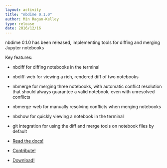 ```yaml
---
layout: activity
title: "nbdime 0.1.0"
author: Min Ragan-Kelley
type: release
date: 2016/12/16
---
```


nbdime 0.1.0 has been released, implementing tools for diffing and merging Jupyter notebooks

Key features:

- nbdiff for diffing notebooks in the terminal
- nbdiff-web for viewing a rich, rendered diff of two notebooks
- nbmerge for merging three notebooks, with automatic conflict resolution that should always guarantee a valid notebook, even with unresolved conflicts
- nbmerge-web for manually resolving conflicts when merging notebooks
- nbshow for quickly viewing a notebook in the terminal
- git integration for using the diff and merge tools on notebook files by default

- [Read the docs!](https://nbdime.readthedocs.io)
- [Contribute!](https://github.com/jupyter/nbdime)
- [Download!](https://pypi.python.org/pypi/nbdime)

